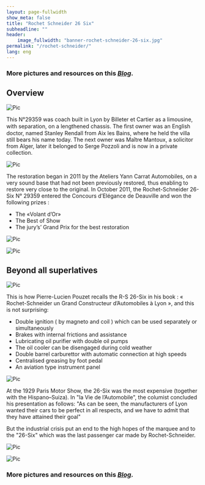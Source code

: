 ```yaml
---
layout: page-fullwidth
show_meta: false
title: "Rochet Schneider 26 Six"
subheadline: ""
header:
    image_fullwidth: "banner-rochet-schneider-26-six.jpg"
permalink: "/rochet-schneider/"
lang: eng
---
```


### More pictures and resources on this [*Blog*](https://rochetschneider26six.blogspot.com/).

## Overview

![Pic](/images/p-rochet-scheider-26-six/rochet-schneider-26-six-0.jpg)

This N°29359 was coach built in Lyon by Billeter et Cartier as a limousine, with separation, on a lengthened chassis.
The ﬁrst owner was an English doctor, named Stanley Rendall from Aix les Bains, where he held the villa still bears his name today. The next owner was Maître Mantoux, a solicitor from Alger, later it belonged to Serge Pozzoli and is now in a private collection.

![Pic](/images/p-rochet-scheider-26-six/rochet-schneider-26-six-4.jpg)

The restoration began in 2011 by the Ateliers Yann Carrat Automobiles, on a very sound base that had not been previously restored, thus enabling to restore very close to the original.
In October 2011, the Rochet-Schneider 26-Six N° 29359 entered the Concours d’Elégance de Deauville and won the following prizes :
* The «Volant d’Or»
* The Best of Show
* The jury’s’ Grand Prix for the best restoration

![Pic](/images/p-rochet-scheider-26-six/rochet-schneider-26-six-1.jpg)

![Pic](/images/p-rochet-scheider-26-six/rochet-schneider-26-six-2.jpg)

## Beyond all superlatives

![Pic](/images/p-rochet-scheider-26-six/rochet-schneider-26-six-7.jpg)

This is how Pierre-Lucien Pouzet recalls the R-S 26-Six in his book : « Rochet-Schneider un Grand Constructeur d’Automobiles à Lyon », and this is not surprising:
* Double ignition ( by magneto and coil ) which can be used separately or simultaneously
* Brakes with internal frictions and assistance
* Lubricating oil purifier with double oil pumps
* The oil cooler can be disengaged during cold  weather
* Double barrel carburettor with automatic connection at high speeds
* Centralised greasing by foot pedal
* An aviation type instrument panel  

![Pic](/images/p-rochet-scheider-26-six/rochet-schneider-26-six-6.jpg)

At the 1929 Paris Motor Show, the 26-Six was the most expensive (together with the Hispano–Suiza). In "la Vie de l’Automobile",  the columist concluded his presentation as follows: "As can be seen, the manufacturers of Lyon wanted their cars to be perfect in all respects, and we have to admit that they have attained their goal"

But the industrial crisis put an end to the high hopes of the marquee and to the "26-Six" which was the last passenger car made by Rochet-Schneider.

![Pic](/images/p-rochet-scheider-26-six/rochet-schneider-26-six-5.jpg)

![Pic](/images/p-rochet-scheider-26-six/rochet-schneider-26-six-3.jpg)

### More pictures and resources on this [*Blog*](https://rochetschneider26six.blogspot.com/).
